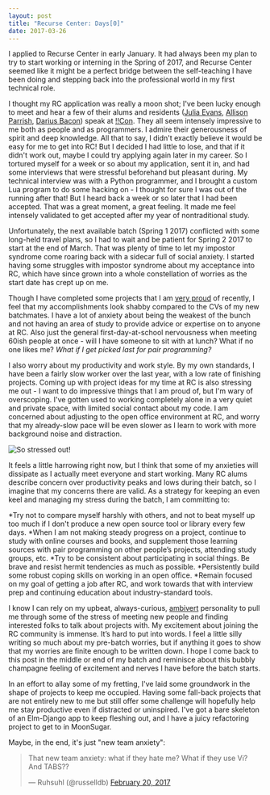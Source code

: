 ```yaml
---
layout: post
title: "Recurse Center: Days[0]"
date: 2017-03-26
---
```


I applied to Recurse Center in early January. It had always been my plan to try to start working or interning in the Spring of 2017, and Recurse Center seemed like it might be a perfect bridge between the self-teaching I have been doing and stepping back into the professional world in my first technical role. 

I thought my RC application was really a moon shot; I've been lucky enough to meet and hear a few of their alums and residents ([Julia Evans](https://twitter.com/b0rk), [Allison Parrish](https://twitter.com/aparrish), [Darius Bacon](https://twitter.com/abecedarius)) speak at [!!Con](http://katieamazing.com/blog/2016/12/20/conference-rundown-2016). They all seem intensely impressive to me both as people and as programmers. I admire their generousness of spirit and deep knowledge. All that to say, I didn't exactly believe it would be easy for me to get into RC! But I decided I had little to lose, and that if it didn't work out, maybe I could try applying again later in my career. So I tortured myself for a week or so about my application, sent it in, and had some interviews that were stressful beforehand but pleasant during. My technical interview was with a Python programmer, and I brought a custom Lua program to do some hacking on - I thought for sure I was out of the running after that! But I heard back a week or so later that I had been accepted. That was a great moment, a great feeling. It made me feel intensely validated to get accepted after my year of nontraditional study.

Unfortunately, the next available batch (Spring 1 2017) conflicted with some long-held travel plans, so I had to wait and be patient for Spring 2 2017 to start at the end of March. That was plenty of time to let my impostor syndrome come roaring back with a sidecar full of social anxiety. I started having some struggles with impostor syndrome about my acceptance into RC, which have since grown into a whole constellation of worries as the start date has crept up on me.

Though I have completed some projects that I am [very proud](http://katieamazing.com/blog/2017/02/24/moon-sugar) of recently, I feel that my accomplishments look shabby compared to the CVs of my new batchmates. I have a lot of anxiety about being the weakest of the bunch and not having an area of study to provide advice or expertise on to anyone at RC. Also just the general first-day-at-school nervousness when meeting 60ish people at once - will I have someone to sit with at lunch? What if no one likes me? _What if I get picked last for pair programming?_

I also worry about my productivity and work style. By my own standards, I have been a fairly slow worker over the last year, with a low rate of finishing projects. Coming up with project ideas for my time at RC is also stressing me out - I want to do impressive things that I am proud of, but I'm wary of overscoping. I've gotten used to working completely alone in a very quiet and private space, with limited social contact about my code. I am concerned about adjusting to the open office environment at RC, and worry that my already-slow pace will be even slower as I learn to work with more background noise and distraction.

![So stressed out!](https://media.giphy.com/media/iQA2hMPX88icM/giphy.gif)

It feels a little harrowing right now, but I think that some of my anxieties will dissipate as I actually meet everyone and start working. Many RC alums describe concern over productivity peaks and lows during their batch, so I imagine that my concerns there are valid. As a strategy for keeping an even keel and managing my stress during the batch, I am committing to:

*Try not to compare myself harshly with others, and not to beat myself up too much if I don't produce a new open source tool or library every few days. 
*When I am not making steady progress on a project, continue to study with online courses and books, and supplement those learning sources with pair programming on other people’s projects, attending study groups, etc.
*Try to be consistent about participating in social things. Be brave and resist hermit tendencies as much as possible.
*Persistently build some robust coping skills on working in an open office.
*Remain focused on my goal of getting a job after RC, and work towards that with interview prep and continuing education about industry-standard tools.


 I know I can rely on my upbeat, always-curious, [ambivert](https://www.merriam-webster.com/dictionary/ambivert) personality to pull me through some of the stress of meeting new people and finding interested folks to talk about projects with. My excitement about joining the RC community is immense. It’s hard to put into words. I feel a little silly writing so much about my pre-batch worries, but if anything it goes to show that my worries are finite enough to be written down. I hope I come back to this post in the middle or end of my batch and reminisce about this bubbly champagne feeling of excitement and nerves I have before the batch starts.

In an effort to allay some of my fretting, I've laid some groundwork in the shape of projects to keep me occupied. Having some fall-back projects that are not entirely new to me but still offer some challenge will hopefully help me stay productive even if distracted or uninspired. I've got a bare skeleton of an Elm-Django app to keep fleshing out, and I have a juicy refactoring project to get to in MoonSugar.

Maybe, in the end, it's just "new team anxiety":
<html lang="en">
<head>
</head>
<body>
<blockquote class="twitter-tweet" data-lang="en"><p lang="en" dir="ltr">That new team anxiety: what if they hate me? What if they use Vi? And TABS??</p>&mdash; Ruhsuhl (@russelldb) <a href="https://twitter.com/russelldb/status/833649051971252225">February 20, 2017</a></blockquote>
<script async src="//platform.twitter.com/widgets.js" charset="utf-8"></script>
</body>
</html>

